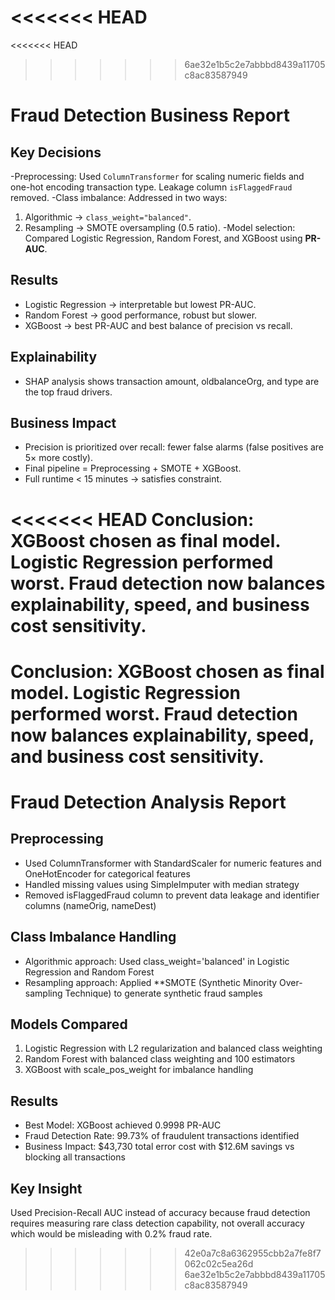 <<<<<<< HEAD
=======
<<<<<<< HEAD
>>>>>>> 6ae32e1b5c2e7abbbd8439a11705c8ac83587949
# Fraud Detection Business Report

## Key Decisions
-Preprocessing: Used `ColumnTransformer` for scaling numeric fields and one-hot encoding transaction type. Leakage column `isFlaggedFraud` removed.
-Class imbalance: Addressed in two ways:
  1. Algorithmic → `class_weight="balanced"`.
  2. Resampling → SMOTE oversampling (0.5 ratio).
-Model selection: Compared Logistic Regression, Random Forest, and XGBoost using **PR-AUC**.

## Results
- Logistic Regression → interpretable but lowest PR-AUC.
- Random Forest → good performance, robust but slower.
- XGBoost → best PR-AUC and best balance of precision vs recall.

## Explainability
- SHAP analysis shows transaction amount, oldbalanceOrg, and type are the top fraud drivers.

## Business Impact
- Precision is prioritized over recall: fewer false alarms (false positives are 5× more costly).
- Final pipeline = Preprocessing + SMOTE + XGBoost.
- Full runtime < 15 minutes → satisfies constraint.

<<<<<<< HEAD
**Conclusion**: XGBoost chosen as final model. Logistic Regression performed worst. Fraud detection now balances explainability, speed, and business cost sensitivity.
=======
**Conclusion**: XGBoost chosen as final model. Logistic Regression performed worst. Fraud detection now balances explainability, speed, and business cost sensitivity.
=======
# Fraud Detection Analysis Report

## Preprocessing
- Used ColumnTransformer with StandardScaler for numeric features and OneHotEncoder for categorical features
- Handled missing values using SimpleImputer with median strategy
- Removed isFlaggedFraud column to prevent data leakage and identifier columns (nameOrig, nameDest)

## Class Imbalance Handling
- Algorithmic approach: Used class_weight='balanced' in Logistic Regression and Random Forest
- Resampling approach: Applied **SMOTE (Synthetic Minority Over-sampling Technique) to generate synthetic fraud samples

## Models Compared
1. Logistic Regression with L2 regularization and balanced class weighting
2. Random Forest with balanced class weighting and 100 estimators  
3. XGBoost with scale_pos_weight for imbalance handling

## Results
- Best Model: XGBoost achieved 0.9998 PR-AUC
- Fraud Detection Rate: 99.73% of fraudulent transactions identified
- Business Impact: $43,730 total error cost with $12.6M savings vs blocking all transactions

## Key Insight
Used Precision-Recall AUC instead of accuracy because fraud detection requires measuring rare class detection capability, not overall accuracy which would be misleading with 0.2% fraud rate.
>>>>>>> 42e0a7c8a6362955cbb2a7fe8f7062c02c5ea26d
>>>>>>> 6ae32e1b5c2e7abbbd8439a11705c8ac83587949
